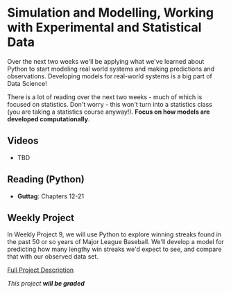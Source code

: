 # Simulation and Modelling, Working with Experimental and Statistical Data
Over the next two weeks we'll be applying what we've learned about Python to start modeling real world systems and making predictions and observations.  Developing models for real-world systems is a big part of Data Science!

There is a lot of reading over the next two weeks - much of which is focused on statistics.  Don't worry - this won't turn into a statistics class (you are taking a statistics course anyway!).  **Focus on how models are developed computationally**.


## Videos
- TBD


## Reading (Python)
- **Guttag**:  Chapters 12-21

## Weekly Project
In Weekly Project 9, we will use Python to explore winning streaks found in the past 50 or so years of Major League Baseball.  We'll develop a model for predicting how many lengthy win streaks we'd expect to see, and compare that with our observed data set.

[Full Project Description](https://github.com/scottfrees/cmps530-wp9)

*This project __will be graded__*